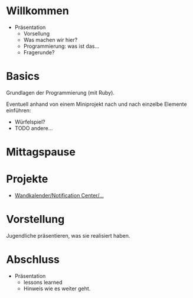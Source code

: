 # Willkommen

* Präsentation
  * Vorsellung
  * Was machen wir hier?
  * Programmierung: was ist das...
  * Fragerunde?

# Basics

Grundlagen der Programmierung (mit Ruby).

Eventuell anhand von einem Miniprojekt nach und nach einzelbe Elemente einführen:
* Würfelspiel?
* TODO andere...

# Mittagspause

# Projekte

* [Wandkalender/Notification Center/...](projects/wand_kalender.md)

# Vorstellung

Jugendliche präsentieren, was sie realisiert haben.

# Abschluss

* Präsentation
  * lessons learned
  * Hinweis wie es weiter geht.
